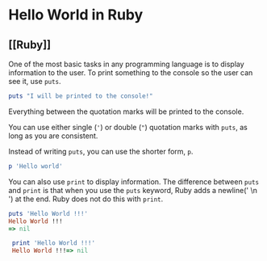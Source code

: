 # Hello World in Ruby
[[Ruby]]
---

One of the most basic tasks in any programming language is to display information to the user. To print something to the console so the user can see it, use `puts`.

```ruby
puts "I will be printed to the console!"
```

Everything between the quotation marks will be printed to the console.

You can use either single (`'`) or double (`"`) quotation marks with `puts`, as long as you are consistent.

Instead of writing `puts`, you can use the shorter form, `p`.

```ruby
p 'Hello world'
```

You can also use `print` to display information. The difference between `puts` and `print` is that when you use the `puts` keyword, Ruby adds a newline(' \n ') at the end. Ruby does not do this with `print`.

```ruby
puts 'Hello World !!!'
Hello World !!!
=> nil

 print 'Hello World !!!'
 Hello World !!!=> nil
```